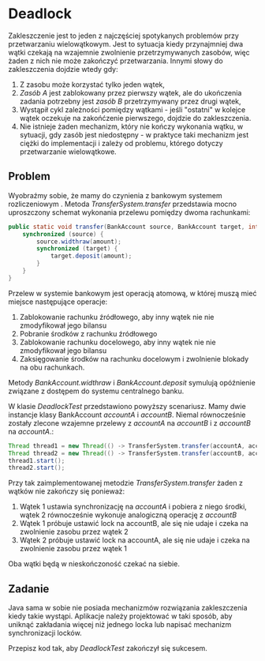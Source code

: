 # Deadlock
Zakleszczenie jest to jeden z najczęściej spotykanych problemów przy przetwarzaniu wielowątkowym. Jest to sytuacja kiedy przynajmniej dwa wątki czekają na wzajemnie zwolnienie przetrzymywanych zasobów, więc żaden z nich nie może zakończyć przetwarzania. Innymi słowy do zakleszczenia dojdzie wtedy gdy:

1. Z zasobu może korzystać tylko jeden wątek,
2. *Zasób A* jest zablokowany przez pierwszy wątek, ale do ukończenia zadania potrzebny jest *zasób B* przetrzymywany przez drugi wątek,
3. Wystąpił cykl zależności pomiędzy wątkami - jeśli "ostatni" w kolejce wątek oczekuje na zakońćzenie pierwszego, dojdzie do zakleszczenia.
4. Nie istnieje żaden mechanizm, który nie kończy wykonania wątku, w sytuacji, gdy zasób jest niedostępny - w praktyce taki mechanizm jest ciężki do implementacji i zależy od problemu, którego dotyczy przetwarzanie wielowątkowe.

## Problem

Wyobraźmy sobie, że mamy do czynienia z bankowym systemem rozliczeniowym . Metoda *TransferSystem.transfer* przedstawia mocno uproszczony schemat wykonania przelewu pomiędzy dwoma rachunkami:

```java
public static void transfer(BankAccount source, BankAccount target, int amount) {
    synchronized (source) {
        source.widthraw(amount);
        synchronized (target) {
            target.deposit(amount);
        }
    }
}
```

Przelew w systemie bankowym jest operacją atomową, w której muszą mieć miejsce następujące operacje: 

1. Zablokowanie rachunku źródłowego, aby inny wątek nie nie zmodyfikował jego bilansu
2. Pobranie środków z rachunku źródłowego
3. Zablokowanie rachunku docelowego, aby inny wątek nie nie zmodyfikował jego bilansu
4. Zaksięgowanie środków na rachunku docelowym i zwolnienie blokady na obu rachunkach.

Metody *BankAccount.widthraw* i *BankAccount.deposit* symulują opóźnienie związane z dostępem do systemu centralnego banku.

W klasie *DeadlockTest* przedstawiono powyższy scenariusz. Mamy dwie instancje klasy BankAccount *accountA* i *accountB*. Niemal równocześnie zostały zlecone wzajemne przelewy z *accountA* na *accountB* i z *accountB* na *accountA*.:

```java
Thread thread1 = new Thread(() -> TransferSystem.transfer(accountA, accountB, 200), "Transfer from A to B");
Thread thread2 = new Thread(() -> TransferSystem.transfer(accountB, accountA, 500),"Transfer from B to A");
thread1.start();
thread2.start();

```

Przy tak zaimplementowanej metodzie *TransferSystem.transfer* żaden z wątków nie zakończy się ponieważ: 

1. Wątek 1 ustawia synchronizację na *accountA* i pobiera z niego środki, wątek 2 równocześnie wykonuje analogiczną operację z *accountB*
2. Wątek 1 próbuje ustawić lock na accountB, ale się nie udaje i czeka na zwolnienie zasobu przez wątek 2
3. Wątek 2 próbuje ustawić lock na accountA, ale się nie udaje i czeka na zwolnienie zasobu przez wątek 1

Oba wątki będą w nieskończoność czekać na siebie.

## Zadanie

Java sama w sobie nie posiada mechanizmów rozwiązania zakleszczenia kiedy takie wystąpi. Aplikacje należy projektować w taki sposób, aby uniknąć zakładania więcej niż jednego locka lub napisać mechanizm synchronizacji locków.

Przepisz kod tak, aby *DeadlockTest* zakończył się sukcesem. 